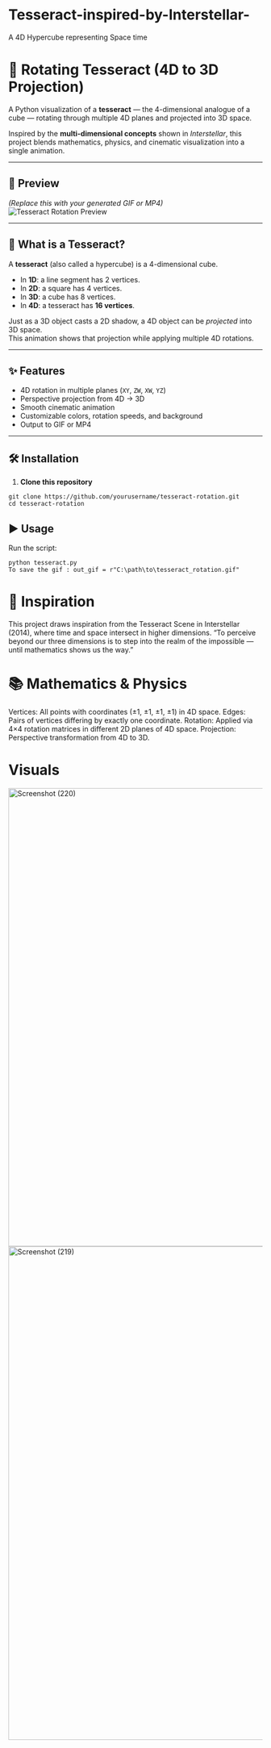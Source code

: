 # Tesseract-inspired-by-Interstellar-
A 4D Hypercube representing Space time
# 🌌 Rotating Tesseract (4D to 3D Projection)

A Python visualization of a **tesseract** — the 4-dimensional analogue of a cube — rotating through multiple 4D planes and projected into 3D space.

Inspired by the **multi-dimensional concepts** shown in *Interstellar*, this project blends mathematics, physics, and cinematic visualization into a single animation.

---

## 📸 Preview
*(Replace this with your generated GIF or MP4)*  
![Tesseract Rotation Preview](tesseract_rotation.gif)

---

## 📖 What is a Tesseract?
A **tesseract** (also called a hypercube) is a 4-dimensional cube.  
- In **1D**: a line segment has 2 vertices.  
- In **2D**: a square has 4 vertices.  
- In **3D**: a cube has 8 vertices.  
- In **4D**: a tesseract has **16 vertices**.

Just as a 3D object casts a 2D shadow, a 4D object can be *projected* into 3D space.  
This animation shows that projection while applying multiple 4D rotations.

---

## ✨ Features
- 4D rotation in multiple planes (`XY`, `ZW`, `XW`, `YZ`)
- Perspective projection from 4D → 3D
- Smooth cinematic animation
- Customizable colors, rotation speeds, and background
- Output to GIF or MP4

---

## 🛠 Installation

1. **Clone this repository**
```
git clone https://github.com/yourusername/tesseract-rotation.git
cd tesseract-rotation
```
## ▶ Usage

Run the script:
```
python tesseract.py
To save the gif : out_gif = r"C:\path\to\tesseract_rotation.gif"
```
<h1>🎥 Inspiration</h1>

This project draws inspiration from the Tesseract Scene in Interstellar (2014), where time and space intersect in higher dimensions.
“To perceive beyond our three dimensions is to step into the realm of the impossible — until mathematics shows us the way.”

<h1>📚 Mathematics & Physics</h1>

Vertices: All points with coordinates (±1, ±1, ±1, ±1) in 4D space.
Edges: Pairs of vertices differing by exactly one coordinate.
Rotation: Applied via 4×4 rotation matrices in different 2D planes of 4D space.
Projection: Perspective transformation from 4D to 3D.
# Visuals 
<img width="1861" height="909" alt="Screenshot (220)" src="https://github.com/user-attachments/assets/18ea96d2-aa25-465d-bb6f-5c0731691af8" />
<img width="1920" height="979" alt="Screenshot (219)" src="https://github.com/user-attachments/assets/cf728b3f-a30d-49f9-8477-04cf1ef3ea0f" />

